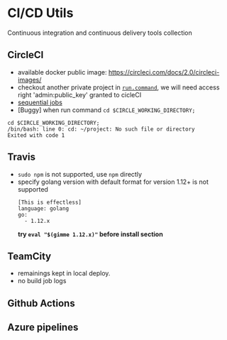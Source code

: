 # CI/CD Utils

Continuous integration and continuous delivery tools collection

## CircleCI
- available docker public image: https://circleci.com/docs/2.0/circleci-images/
- checkout another private project in [`run.command`](https://circleci.com/docs/2.0/gh-bb-integration/#enable-your-project-to-check-out-additional-private-repositories), we will need access right 'admin:public_key' granted to cicleCI
- [sequential jobs](https://circleci.com/docs/2.0/workflows/#sequential-job-execution-example)
- [Buggy] when run command  `cd $CIRCLE_WORKING_DIRECTORY; `
```
cd $CIRCLE_WORKING_DIRECTORY; 
/bin/bash: line 0: cd: ~/project: No such file or directory
Exited with code 1
```
## Travis
- `sudo npm` is not supported, use `npm` directly
- specify golang version with default format for version 1.12+ is not supported 
  ```
  [This is effectless]
  language: golang
  go:
    - 1.12.x
  ```
  **try `eval "$(gimme 1.12.x)"` before install section**
  
## TeamCity
- remainings kept in local deploy. 
- no build job logs 

## Github Actions

## Azure pipelines
